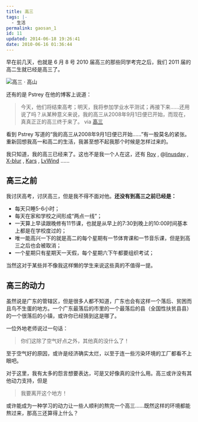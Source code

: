 ```yaml
---
title: 高三
tags: |-
  - 生活
permalink: gaosan_1
id: 11
updated: 2014-06-18 19:26:41
date: 2010-06-16 01:36:44
---
```


早在前几天，也就是 6 月 8 号 2010 届高三的那些同学考完之后，我们 2011 届的高二生就已经是高三了。

<!--more-->

![](/images/2010/06/gaosan.png "高三 · 高山")

还有的是 Pstrey 在他的博客上说道：

> 今天，他们将结束高考；明天，我将参加学业水平测试；再接下来……还用说了吗？从某种意义来说，我的高三从2008年9月1日便已开始，而现在，真真正正的高三终于来了。
> via [高三](http://pstrey.blogspot.com/2010/06/gao-san.html)

看到 Pstrey 写道的“我的高三从2008年9月1日便已开始……”有一股莫名的紧张。重新回想我高一和高二的生活，我甚至想不起我那个时候是怎样过来的。

我只知道，我的高三已经来了。这也不是我一个人在这，还有 [Roy](http://roywoo.com) , @[linusday](http://xlinusx.blog.com/) , [X-blur](http://x-blur.com/) , [Kars](http://twilightkars.blogbus.com/) , [LvWind](http://lvwind.net/) ……

## 高三之前

我讨厌高考，讨厌高三，但是我不得不面对他。**还没有到高三之前已经是：**

* 每天只睡5-6小时；
* 每天在家和学校之间形成“两点一线”；
* 一天算上早读跟晚修有11节课，也就是从早上的7:30到晚上的10:00时间基本上都是在学校度过的；
* 唯一能高兴一下的就是高二的每个星期有一节体育课和一节音乐课，但是到高三之后也会被取消；
* 一个星期只有星期天一天假，每个星期六下午都要组织考试；

当然这对于某些并不像我这样懒的学生来说这些真的不值得一提。

## 高三的动力

虽然说是广东的管辖区，但是很多人都不知道，广东也会有这样一个落后、贫困而且鸟不生蛋的地方。一个广东最落后的市里的一个最落后的县（全国性扶贫县县）的一个很落后的小镇，或许你已经猜到这是哪了。

一位外地老师说过一句话：

> 你们这除了空气好点之外，其他真的没什么了！

至于空气好的原因，或许是经济确实太烂，以至于连一些污染环境的工厂都看不上眼吧。

对于这里，我有太多的怨言想要表达，可是又好像真的没什么用。高三或许没有其他动力支持，但是

> 我要离开这个地方！

或许能成为一种学习的动力让一些人顺利的熬完一个高三……既然这样的环境都能熬过来，那高三还算得上什么？
